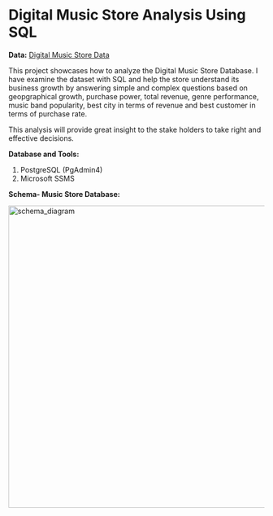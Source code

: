 # Digital Music Store Analysis Using SQL

**Data:** [Digital Music Store Data](https://github.com/souptik-d/Portfolio_projects/tree/main/Digital%20Music%20Store%20Analysis/Datasets)

This project showcases how to analyze the Digital Music Store Database. I have examine the dataset with SQL and help the store understand its business growth by answering simple and complex questions based on geopgraphical growth, purchase power, total revenue, genre performance, music band popularity, best city in terms of revenue and best customer in terms of purchase rate.

This analysis will provide great insight to the stake holders to take right and effective decisions.

**Database and Tools:**
1. PostgreSQL (PgAdmin4)
2. Microsoft SSMS

**Schema- Music Store Database:**

<img width="594" alt="schema_diagram" src="https://github.com/souptik-d/Portfolio_projects/assets/128696109/c1d7b65c-0cb7-4d13-9de4-f8059b666f7c">
